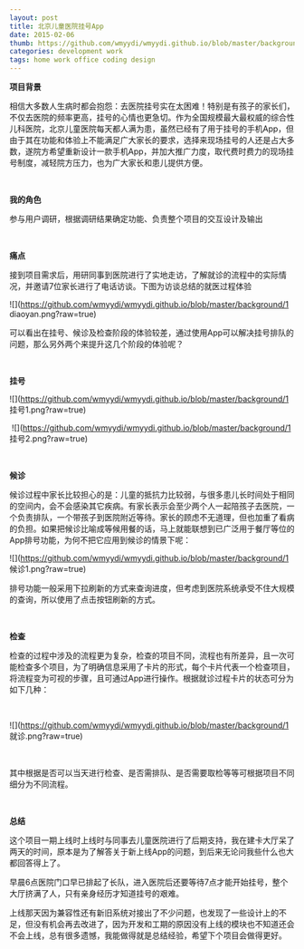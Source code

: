 ```yaml
---
layout: post
title: 北京儿童医院挂号App
date: 2015-02-06
thumb: https://github.com/wmyydi/wmyydi.github.io/blob/master/background/1 icon.png?raw=true
categories: development work
tags: home work office coding design
---
```






**项目背景**

相信大多数人生病时都会抱怨：去医院挂号实在太困难！特别是有孩子的家长们，不仅去医院的频率更高，挂号的心情也更急切。作为全国规模最大最权威的综合性儿科医院，北京儿童医院每天都人满为患，虽然已经有了用于挂号的手机App，但由于其在功能和体验上不能满足广大家长的要求，选择来现场挂号的人还是占大多数，遂院方希望重新设计一款手机App，并加大推广力度，取代费时费力的现场挂号制度，减轻院方压力，也为广大家长和患儿提供方便。

​          

**我的角色**

参与用户调研，根据调研结果确定功能、负责整个项目的交互设计及输出 

​          

**痛点**

接到项目需求后，用研同事到医院进行了实地走访，了解就诊的流程中的实际情况，并邀请7位家长进行了电话访谈。下图为访谈总结的就医过程体验

![](https://github.com/wmyydi/wmyydi.github.io/blob/master/background/1 diaoyan.png?raw=true)

可以看出在挂号、候诊及检查阶段的体验较差，通过使用App可以解决挂号排队的问题，那么另外两个来提升这几个阶段的体验呢？

​            

**挂号**

![](https://github.com/wmyydi/wmyydi.github.io/blob/master/background/1 挂号1.png?raw=true) 

​                                                 ![](https://github.com/wmyydi/wmyydi.github.io/blob/master/background/1 挂号2.png?raw=true)

​              

**候诊**

候诊过程中家长比较担心的是：儿童的抵抗力比较弱，与很多患儿长时间处于相同的空间内，会不会感染其它疾病。有家长表示会至少两个人一起陪孩子去医院，一个负责排队，一个带孩子到医院附近等待。家长的顾虑不无道理，但也加重了看病的负担。如果把候诊比喻成等候用餐的话，马上就能联想到已广泛用于餐厅等位的App排号功能，为何不把它应用到候诊的情景下呢：

![](https://github.com/wmyydi/wmyydi.github.io/blob/master/background/1 候诊1.png?raw=true)

排号功能一般采用下拉刷新的方式来查询进度，但考虑到医院系统承受不住大规模的查询，所以使用了点击按钮刷新的方式。

​             

**检查**

检查的过程中涉及的流程更为复杂，检查的项目不同，流程也有所差异，且一次可能检查多个项目，为了明确信息采用了卡片的形式，每个卡片代表一个检查项目，将流程变为可视的步骤，且可通过App进行操作。根据就诊过程卡片的状态可分为如下几种：

​              

![](https://github.com/wmyydi/wmyydi.github.io/blob/master/background/1 就诊.png?raw=true)

​               

其中根据是否可以当天进行检查、是否需排队、是否需要取检等等可根据项目不同细分为不同流程。

​               

**总结**

这个项目一期上线时上线时与同事去儿童医院进行了后期支持，我在建卡大厅呆了两天的时间，原本是为了解答关于新上线App的问题，到后来无论问我些什么也大都回答得上了。

早晨6点医院门口早已排起了长队，进入医院后还要等待7点才能开始挂号，整个大厅挤满了人，只有亲身经历才知道挂号的艰难。

上线那天因为兼容性还有新旧系统对接出了不少问题，也发现了一些设计上的不足，但没有机会再去改进了，因为开发和工期的原因没有上线的模块也不知道还会不会上线，总有很多遗憾，我能做得就是总结经验，希望下个项目会做得更好。

​                 
